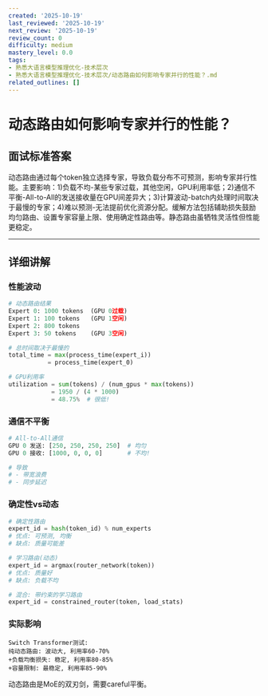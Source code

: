 ```yaml
---
created: '2025-10-19'
last_reviewed: '2025-10-19'
next_review: '2025-10-19'
review_count: 0
difficulty: medium
mastery_level: 0.0
tags:
- 熟悉大语言模型推理优化-技术层次
- 熟悉大语言模型推理优化-技术层次/动态路由如何影响专家并行的性能？.md
related_outlines: []
---
```


# 动态路由如何影响专家并行的性能？

## 面试标准答案

动态路由通过每个token独立选择专家，导致负载分布不可预测，影响专家并行性能。主要影响：1)负载不均-某些专家过载，其他空闲，GPU利用率低；2)通信不平衡-All-to-All的发送接收量在GPU间差异大；3)计算波动-batch内处理时间取决于最慢的专家；4)难以预测-无法提前优化资源分配。缓解方法包括辅助损失鼓励均匀路由、设置专家容量上限、使用确定性路由等。静态路由虽牺牲灵活性但性能更稳定。

---

## 详细讲解

### 性能波动

```python
# 动态路由结果
Expert 0: 1000 tokens  (GPU 0过载)
Expert 1: 100 tokens   (GPU 1空闲)
Expert 2: 800 tokens
Expert 3: 50 tokens    (GPU 3空闲)

# 总时间取决于最慢的
total_time = max(process_time(expert_i))
           = process_time(expert_0)

# GPU利用率
utilization = sum(tokens) / (num_gpus * max(tokens))
            = 1950 / (4 * 1000)
            = 48.75%  # 很低!
```

### 通信不平衡

```python
# All-to-All通信
GPU 0 发送: [250, 250, 250, 250]  # 均匀
GPU 0 接收: [1000, 0, 0, 0]       # 不均!

# 导致
# - 带宽浪费
# - 同步延迟
```

### 确定性vs动态

```python
# 确定性路由
expert_id = hash(token_id) % num_experts
# 优点: 可预测, 均衡
# 缺点: 质量可能差

# 学习路由(动态)
expert_id = argmax(router_network(token))
# 优点: 质量好
# 缺点: 负载不均

# 混合: 带约束的学习路由
expert_id = constrained_router(token, load_stats)
```

### 实际影响

```
Switch Transformer测试:
纯动态路由: 波动大, 利用率60-70%
+负载均衡损失: 稳定, 利用率80-85%
+容量限制: 最稳定, 利用率85-90%
```

动态路由是MoE的双刃剑，需要careful平衡。

